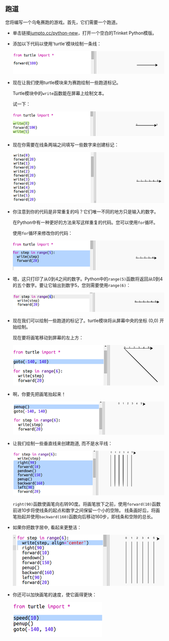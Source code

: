 ## 跑道

您将编写一个乌龟赛跑的游戏。首先，它们需要一个跑道。

+ 单击链接<a href="http://jumpto.cc/python-new" target="_blank">jumpto.cc/python-new</a>，打开一个空白的Trinket Python模版。

+ 添加以下代码以使用'turtle'模块绘制一条线：
    
    ![截图](images/race-forward.png)

+ 现在让我们使用turtle模块来为赛跑绘制一些跑道标记。
    
    Turtle模块中的`write`函数能在屏幕上绘制文本。
    
    试一下：
    
    ![截图](images/race-markings1.png)

+ 现在你需要在线条两端之间填写一些数字来创建标记：
    
    ![截图](images/race-markings2.png)

+ 你注意到你的代码是非常重复的吗？它们唯一不同的地方只是输入的数字。
    
    在Python中有一种更好的方法来写这样重复的代码。您可以使用`for`循环。
    
    使用`for`循环来修改你的代码：
    
    ![截图](images/race-for.png)

+ 嗯，这只打印了从0到4之间的数字。Python中的`range(5)`函数将返回从0到4的五个数字。要让它输出到数字5，您则需要使用`range(6)`：
    
    ![截图](images/race-range.png)

+ 现在我们可以绘制一些跑道的标记了。turtle模块将从屏幕中央的坐标 (0,0) 开始绘制。
    
    现在要将画笔移动到屏幕的左上方：
    
    ![截图](images/race-goto.png)

+ 啊，你要先把画笔抬起来！
    
    ![截图](images/race-penup.png)

+ 让我们绘制一些垂直线来创建跑道, 而不是水平线：
    
    ![截图](images/race-lines.png)
    
    `right(90)`函数使画笔向右转90度。将画笔放下之前，使用`forward(10)`函数前进10步将使线条的起点和数字之间保留一个小的空隙。 线条画好后，将画笔抬起并使用`backward(160)`函数向后移动160步，即线条和空隙的总长。

+ 如果你把数字居中, 看起来更整洁：
    
    ![截图](images/race-center.png)

+ 你还可以加快画笔的速度，使它画得更快：
    
    ![截图](images/race-speed.png)